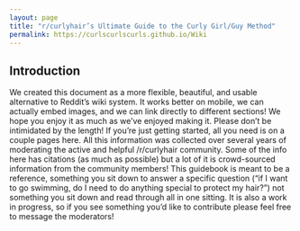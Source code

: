 ```yaml
---
layout: page
title: "r/curlyhair’s Ultimate Guide to the Curly Girl/Guy Method"
permalink: https://curlscurlscurls.github.io/Wiki
---
```

## Introduction
We created this document as a more flexible, beautiful, and usable alternative to Reddit’s wiki system. It works better on mobile, we can actually embed images, and we can link directly to different sections! We hope you enjoy it as much as we’ve enjoyed making it.
Please don’t be intimidated by the length! If you’re just getting started, all you need is on a couple pages here. All this information was collected over several years of moderating the active and helpful /r/curlyhair community. Some of the info here has citations (as much as possible) but a lot of it is crowd-sourced information from the community members!
This guidebook is meant to be a reference, something you sit down to answer a specific question (“if I want to go swimming, do I need to do anything special to protect my hair?”) not something you sit down and read through all in one sitting.
It is also a work in progress, so if you see something you’d like to contribute please feel free to message the moderators!

